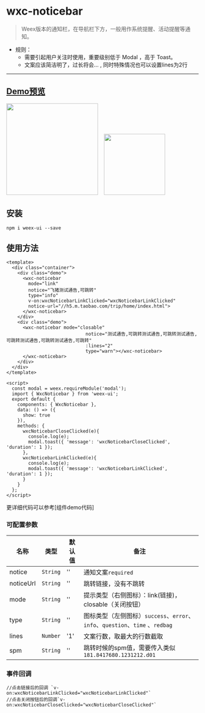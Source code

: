 # wxc-noticebar 

> Weex版本的通知栏，在导航栏下方，一般用作系统提醒、活动提醒等通知。

- 规则：
    - 需要引起用户关注时使用，重要级别低于 Modal ，高于 Toast。
    - 文案应该简洁明了，过长将会... , 同时特殊情况也可以设置lines为2行

-----

## [Demo预览](https://h5.m.taobao.com/trip/wxc-noticebar/index.html?_wx_tpl=https%3A%2F%2Fh5.m.taobao.com%2Ftrip%2Fwxc-noticebar%2Fdemo%2Findex.native-min.js)
<img src="https://gw.alipayobjects.com/zos/rmsportal/wDFEetwcmbtRzEUPqxum.gif" width="240"/>&nbsp;&nbsp;&nbsp;&nbsp;<img src="http://gtms01.alicdn.com/tfs/TB18V3aSpXXXXboXpXXXXXXXXXX-200-200.png" width="160"/>

## 安装

```
npm i weex-ui --save
```

## 使用方法

```
<template>
  <div class="container">
    <div class="demo">
      <wxc-noticebar
        mode="link"
        notice="飞猪测试通告,可跳转"
        type="info"
        v-on:wxcNoticebarLinkClicked="wxcNoticebarLinkClicked"
        notice-url="//h5.m.taobao.com/trip/home/index.html">
      </wxc-noticebar>
    </div>
    <div class="demo">
      <wxc-noticebar mode="closable"
                             notice="测试通告,可跳转测试通告,可跳转测试通告,可跳转测试通告,可跳转测试通告,可跳转"
                             :lines="2"
                             type="warn"></wxc-noticebar>
      </wxc-noticebar>
    </div>
  </div>
</template>

<script>
  const modal = weex.requireModule('modal');
  import { WxcNoticebar } from 'weex-ui';
  export default {
    components: { WxcNoticebar },
    data: () => ({
      show: true
    }),
    methods: {
      wxcNoticebarCloseClicked(e){
        console.log(e);
        modal.toast({ 'message': 'wxcNoticebarCloseClicked', 'duration': 1 });
      },
      wxcNoticebarLinkClicked(e){
        console.log(e);
        modal.toast({ 'message': 'wxcNoticebarLinkClicked', 'duration': 1 });
      }
    }
  };
</script>

```
更详细代码可以参考[组件demo代码]

### 可配置参数

| 名称      | 类型     | 默认值   | 备注  |
|-------------|------------|--------|-----|
| notice | `String` | '' | 通知文案`required` |
| noticeUrl | `String` | '' | 跳转链接，没有不跳转 |
| mode | `String` | '' | 提示类型（右侧图标）：link(链接)，closable（关闭按钮） |
| type | `String` | '' | 图标类型（左侧图标）`success`、`error`、`info`、`question`、`time` 、`redbag` |
|  lines | `Number` | '1' | 文案行数，取最大的行数截取 |
| spm | `String` | '' |跳转时候的spm值，需要传入类似`181.8417680.1231212.d01`|


### 事件回调

```
//点击链接后的回调 `v-on:wxcNoticebarLinkClicked="wxcNoticebarLinkClicked"`
//点击关闭按钮后的回调`v-on:wxcNoticebarCloseClicked="wxcNoticebarCloseClicked"`
```

